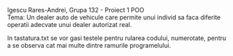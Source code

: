Igescu Rares-Andrei, Grupa 132 - Proiect 1 POO      
Tema: Un dealer auto de vehicule care permite unui individ sa faca diferite operatii adecvate unui dealer autorizat real.   
    
In tastatura.txt se vor gasi testele pentru rularea codului, numerotate, pentru a se observa cat mai multe dintre ramurile programelului.

